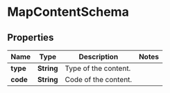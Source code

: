 

# MapContentSchema


## Properties

| Name | Type | Description | Notes |
|------------ | ------------- | ------------- | -------------|
|**type** | **String** | Type of the content. |  |
|**code** | **String** | Code of the content. |  |



